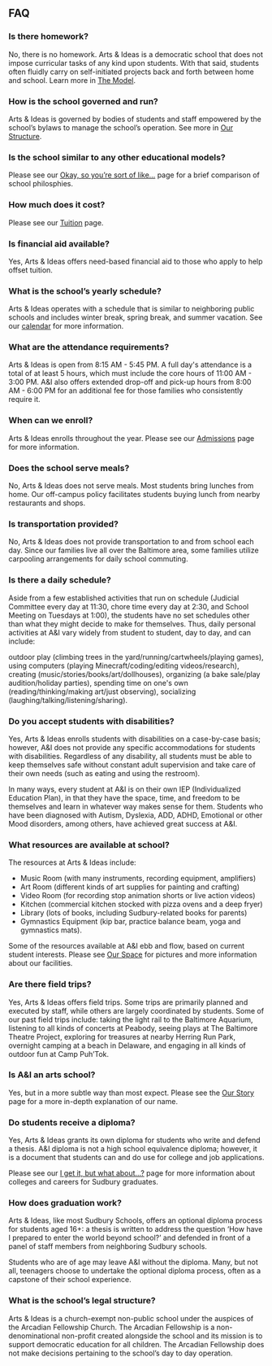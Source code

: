 FAQ 
---


### Is there homework?

No, there is no homework. Arts & Ideas is a democratic school that does not 
impose curricular tasks of any kind upon students. With that said, students often
fluidly carry on self-initiated projects back and forth between home and
school. Learn more in [The Model](model.html).

### How is the school governed and run?

Arts & Ideas is governed by bodies of students and staff empowered by the
school’s bylaws to manage the school’s operation. See more in [Our
Structure](our-structure.html).

### Is the school similar to any other educational models?

Please see our [Okay, so you’re sort of like…](comparisons.html) page for a
brief comparison of school philosphies.

### How much does it cost?

Please see our [Tuition](tuition.html) page.

### Is financial aid available?

Yes, Arts & Ideas offers need-based financial aid to those who apply to help
offset tuition.

### What is the school’s yearly schedule?

Arts & Ideas operates with a schedule that is similar to neighboring public schools 
and includes winter break, spring break, and summer vacation. See our
[calendar](calendar.html) for more information.

### What are the attendance requirements?

Arts & Ideas is open from 8:15 AM - 5:45 PM. A full day's attendance is a total 
of at least 5 hours, which must include the core hours of 11:00 AM - 3:00 PM.
A&I also offers extended drop-off and pick-up hours from 8:00 AM - 6:00 PM
for an additional fee for those families who consistently require it.

### When can we enroll?

Arts & Ideas enrolls throughout the year. Please see our [Admissions](admissions.html)
page for more information.

### Does the school serve meals?

No, Arts & Ideas does not serve meals. Most students bring lunches from home.
Our off-campus policy facilitates students buying lunch from nearby
restaurants and shops.

### Is transportation provided?

No, Arts & Ideas does not provide transportation to and from school each day. Since 
our families live all over the Baltimore area, some families utilize 
carpooling arrangements for daily school commuting. 

### Is there a daily schedule?

Aside from a few established activities that run on schedule (Judicial 
Committee every day at 11:30, chore time every day at 2:30, and School Meeting 
on Tuesdays at 1:00), the students have no set schedules other than what they might 
decide to make for themselves. Thus, daily personal activities at A&I vary 
widely from student to student, day to day, and can include:

outdoor play (climbing trees in the yard/running/cartwheels/playing games), 
using computers (playing Minecraft/coding/editing videos/research), 
creating (music/stories/books/art/dollhouses), 
organizing (a bake sale/play audition/holiday parties),
spending time on one's own (reading/thinking/making art/just observing),
socializing (laughing/talking/listening/sharing).

### Do you accept students with disabilities?

Yes, Arts & Ideas enrolls students with disabilities on a case-by-case basis; however,
A&I does not provide any specific accommodations for students with disabilities.
Regardless of any disability, all students must be able to keep themselves safe 
without constant adult supervision and take care of their own needs (such as eating 
and using the restroom). 

In many ways, every student at A&I is on their own IEP (Individualized Education Plan), 
in that they have the space, time, and freedom to be themselves and learn in whatever 
way makes sense for them. Students who have been diagnosed with Autism, Dyslexia, ADD, 
ADHD, Emotional or other Mood disorders, among others, have achieved great success at
A&I.

### What resources are available at school?

The resources at Arts & Ideas include: 

- Music Room (with many instruments, recording equipment, amplifiers)
- Art Room (different kinds of art supplies for painting and crafting)
- Video Room (for recording stop animation shorts or live action videos)
- Kitchen (commercial kitchen stocked with pizza ovens and a deep fryer)
- Library (lots of books, including Sudbury-related books for parents)
- Gymnastics Equipment (kip bar, practice balance beam, yoga and gymnastics mats).

Some of the resources available at A&I ebb and flow, based on current
student interests. Please see [Our Space](our-space.html) for pictures and 
more information about our facilities.

### Are there field trips?

Yes, Arts & Ideas offers field trips. Some trips are primarily planned
and executed by staff, while others are largely coordinated by students. Some
of our past field trips include: taking the light rail to the Baltimore Aquarium, 
listening to all kinds of concerts at Peabody, seeing plays at The Baltimore Theatre 
Project, exploring for treasures at nearby Herring Run Park, overnight camping at a 
beach in Delaware, and engaging in all kinds of outdoor fun at Camp Puh’Tok. 

### Is A&I an arts school?

Yes, but in a more subtle way than most expect.  Please see the [Our
Story](our-story.html) page for a more in-depth explanation of our name.

### Do students receive a diploma?

Yes, Arts & Ideas grants its own diploma for students who write and defend a thesis.
A&I diploma is not a high school equivalence diploma; however, it is a document that 
students can and do use for college and job applications. 

Please see our [I get it, but what about…?](confusions.html) page for more information 
about colleges and careers for Sudbury graduates.

### How does graduation work?

Arts & Ideas, like most Sudbury Schools, offers an optional diploma process for students 
aged 16+: a thesis is written to address the question ‘How have I prepared to enter the 
world beyond school?’ and defended in front of a panel of staff members from neighboring
Sudbury schools.

Students who are of age may leave A&I without the diploma. Many, but not all, teenagers 
choose to undertake the optional diploma process, often as a capstone of their school 
experience.

### What is the school’s legal structure?

Arts & Ideas is a church-exempt non-public school under the auspices of the
Arcadian Fellowship Church. The Arcadian Fellowship is a non-denominational
non-profit created alongside the school and its mission is to support democratic
education for all children. The Arcadian Fellowship does not make decisions
pertaining to the school’s day to day operation.
